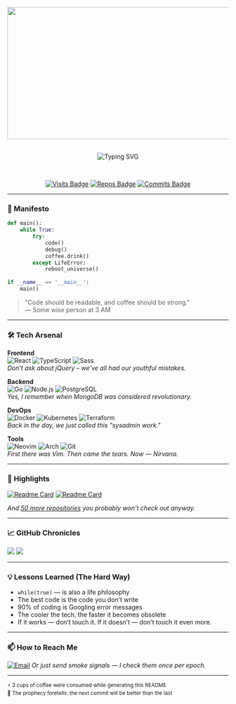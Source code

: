 <!-- Tip: Use GitHub’s dark theme for the best experience of this README -->
<div align="center">
  <br>
  <img src="https://raw.githubusercontent.com/GavinJN/GavinJN/main/matrix.gif" width="600" height="300">
  <br>
  <br>

  ![Typing SVG](https://readme-typing-svg.demolab.com?font=Fira+Code&weight=500&size=26&duration=4000&pause=1000&color=20C20E&center=true&vCenter=true&width=435&lines=Hello+World!+%F0%9F%91%8B;I'm+%3CGavin%3E;But+call+me+%3CSweety%3E;10+years+in+the+trenches;Full-stack+%26+then+some;Code+poet+%26+problem+slayer)
  
  <br>
  
  [![Visits Badge](https://badges.pufler.dev/visits/braydoncoyer/braydoncoyer?color=cyan)](https://badges.pufler.dev)
  [![Repos Badge](https://badges.pufler.dev/repos/cbornet?color=00ff00)](https://badges.pufler.dev)
  [![Commits Badge](https://badges.pufler.dev/commits/monthly/jasminaaa20)](https://badges.pufler.dev)

</div>

---

### 📜 Manifesto
```python
def main():
    while True:
        try:
            code() 
            debug()
            coffee.drink()
        except LifeError:
            reboot_universe()
            
if __name__ == '__main__':
    main()
```
> "Code should be readable, and coffee should be strong."  
> — Some wise person at 3 AM

---

### 🛠 Tech Arsenal
**Frontend**  
![React](https://img.shields.io/badge/-React-61DAFB?logo=react&logoColor=black)
![TypeScript](https://img.shields.io/badge/-TypeScript-3178C6?logo=typescript&logoColor=white)
![Sass](https://img.shields.io/badge/-Sass-CC6699?logo=sass&logoColor=white)  
*Don't ask about jQuery – we've all had our youthful mistakes.*

**Backend**  
![Go](https://img.shields.io/badge/-Go-00ADD8?logo=go&logoColor=white)
![Node.js](https://img.shields.io/badge/-Node.js-339933?logo=node.js&logoColor=white)
![PostgreSQL](https://img.shields.io/badge/-PostgreSQL-4169E1?logo=postgresql&logoColor=white)  
*Yes, I remember when MongoDB was considered revolutionary.*

**DevOps**  
![Docker](https://img.shields.io/badge/-Docker-2496ED?logo=docker&logoColor=white)
![Kubernetes](https://img.shields.io/badge/-Kubernetes-326CE5?logo=kubernetes&logoColor=white)
![Terraform](https://img.shields.io/badge/-Terraform-7B42BC?logo=terraform&logoColor=white)  
*Back in the day, we just called this "sysadmin work."*

**Tools**  
![Neovim](https://img.shields.io/badge/-Neovim-57A143?logo=neovim&logoColor=white)
![Arch](https://img.shields.io/badge/-Arch_Linux-1793D1?logo=arch-linux&logoColor=white)
![Git](https://img.shields.io/badge/-Git-F05032?logo=git&logoColor=white)  
*First there was Vim. Then came the tears. Now — Nirvana.*

---

### 🚀 Highlights
[![Readme Card](https://github-readme-stats.vercel.app/api/pin/?username=langchain-ai&repo=langchain&theme=dark)](https://github.com/yourusername/cool-repo-1)
[![Readme Card](https://github-readme-stats.vercel.app/api/pin/?username=solana-labs&repo=solana&theme=dark)](https://github.com/yourusername/cool-repo-2)

*And [50 more repositories](https://github.com/braydoncoyer?tab=repositories) you probably won’t check out anyway.*

---

### 📈 GitHub Chronicles
![](https://github-readme-stats.vercel.app/api?username=cbornet&show_icons=true&theme=dark&hide_title=true)
![](https://github-readme-streak-stats.herokuapp.com/?user=cbornet&theme=dark)

---

### 💡 Lessons Learned (The Hard Way)
- `while(true)` — is also a life philosophy
- The best code is the code you don’t write
- 90% of coding is Googling error messages
- The cooler the tech, the faster it becomes obsolete
- If it works — don’t touch it. If it doesn’t — don’t touch it even more.

---

### 📫 How to Reach Me
[![Email](https://img.shields.io/badge/-Email%20Me-D14836?logo=gmail&logoColor=white)](mailto:you@example.com)
*Or just send smoke signals — I check them once per epoch.*

---

<sub>⚡ 3 cups of coffee were consumed while generating this README</sub>  
<sub>🔮 The prophecy foretells: the next commit will be better than the last</sub>

